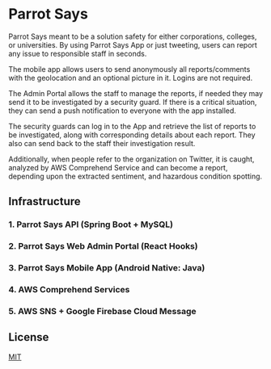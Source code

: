 # Parrot Says

Parrot Says meant to be a solution safety for either corporations, colleges, or universities. By using Parrot Says App or just tweeting, users can report any issue to responsible staff in seconds. 

The mobile app allows users to send anonymously all reports/comments with the geolocation and an optional picture in it. Logins are not required.

The Admin Portal allows the staff to manage the reports, if needed they may send it to be investigated by a security guard. If there is a critical situation, they can send a push notification to everyone with the app installed.

The security guards can log in to the App and retrieve the list of reports to be investigated, along with corresponding details about each report. They also can send back to the staff their investigation result.

Additionally, when people refer to the organization on Twitter, it is caught, analyzed by AWS Comprehend Service and can become a report, depending upon the extracted sentiment, and hazardous condition spotting. 
 
 
## Infrastructure
### 1. Parrot Says API (Spring Boot + MySQL)
### 2. Parrot Says Web Admin Portal (React Hooks)
### 3. Parrot Says Mobile App (Android Native: Java)
### 4. AWS Comprehend Services
### 5. AWS SNS + Google Firebase Cloud Message

## License
[MIT](https://choosealicense.com/licenses/mit/)

